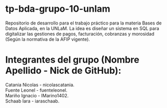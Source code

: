# tp-bda-grupo-10-unlam
Repositorio de desarrollo para el trabajo práctico para la materia Bases de Datos Aplicada, en la UNLaM. La idea es diseñar un sistema en SQL para digitalizar las gestiones de pagos, facturación, cobranzas y morosidad (Según la normativa de la AFIP vigente). 

# Integrantes del grupo (Nombre Apellido - Nick de GitHub):
Catania Nicolas - nicolascatania.  
Fuente Leonel - fuenteleonel.  
Mariño Ignacio - IMarino1402.  
Schaab Iara - iaraschaab.
